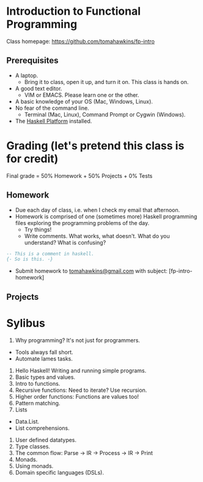 # Introduction to Functional Programming

Class homepage:  https://github.com/tomahawkins/fp-intro

## Prerequisites

* A laptop.
  * Bring it to class, open it up, and turn it on.  This class is hands on.
* A good text editor.
  * VIM or EMACS.  Please learn one or the other.
* A basic knowledge of your OS (Mac, Windows, Linux).
* No fear of the command line.
  * Terminal (Mac, Linux),  Command Prompt or Cygwin (Windows).
* The [Haskell Platform](http://www.haskell.org/platform/) installed.

# Grading (let's pretend this class is for credit)

Final grade = 50% Homework + 50% Projects + 0% Tests

## Homework

* Due each day of class, i.e. when I check my email that afternoon.
* Homework is comprised of one (sometimes more) Haskell programming files
  exploring the programming problems of the day.
  * Try things!
  * Write comments.  What works, what doesn't.
    What do you understand?  What is confusing?
```haskell
-- This is a comment in haskell.
{- So is this. -}
```
* Submit homework to tomahawkins@gmail.com with subject: [fp-intro-homework] <date>


## Projects

# Sylibus

1. Why programming?  It's not just for programmers.
  * Tools always fall short.
  * Automate lames tasks.
1. Hello Haskell!  Writing and running simple programs.
1. Basic types and values.
1. Intro to functions.
1. Recursive functions: Need to iterate?  Use recursion.
1. Higher order functions:  Functions are values too!
1. Pattern matching.
1. Lists
  * Data.List.
  * List comprehensions.
1. User defined datatypes.
1. Type classes.
1. The common flow: Parse -> IR -> Process -> IR -> Print
1. Monads.
1. Using monads.
1. Domain specific languages (DSLs).

